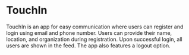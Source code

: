 # TouchIn
TouchIn is an app for easy communication where users can register and login using email and phone number. Users can provide their name, location, and organization during registration. Upon successful login, all users are shown in the feed. The app also features a logout option.
